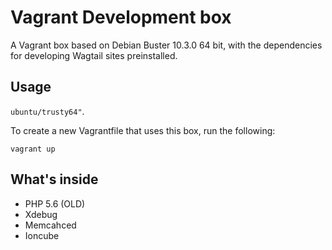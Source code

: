 # Vagrant Development box

A Vagrant box based on Debian Buster 10.3.0 64 bit, with the dependencies for developing Wagtail sites preinstalled.

## Usage

``ubuntu/trusty64"``.

To create a new Vagrantfile that uses this box, run the following:

```
vagrant up
```

## What's inside

 - PHP 5.6 (OLD)
 - Xdebug
 - Memcahced
 - Ioncube


